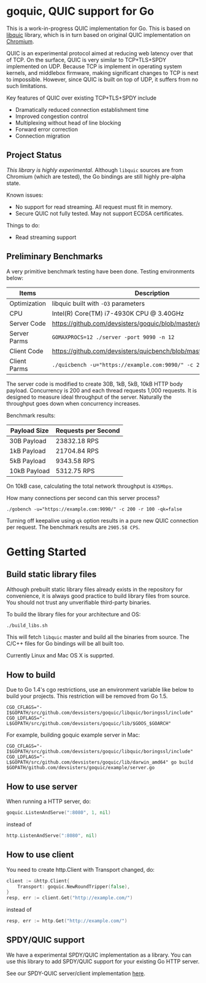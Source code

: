 goquic, QUIC support for Go
===========================

This is a work-in-progress QUIC implementation for Go. This is based on
[libquic](https://github.com/devsisters/libquic) library, which is in turn based
on original QUIC implementation on [Chromium](http://www.chromium.org/quic).

QUIC is an experimental protocol aimed at reducing web latency over that of TCP.
On the surface, QUIC is very similar to TCP+TLS+SPDY implemented on UDP. Because
TCP is implement in operating system kernels, and middlebox firmware, making
significant changes to TCP is next to impossible. However, since QUIC is built
on top of UDP, it suffers from no such limitations.

Key features of QUIC over existing TCP+TLS+SPDY include

  * Dramatically reduced connection establishment time
  * Improved congestion control
  * Multiplexing without head of line blocking
  * Forward error correction
  * Connection migration

## Project Status

*This library is highly experimental.* Although `libquic` sources are from
Chromium (which are tested), the Go bindings are still highly pre-alpha state.

Known issues:

  * No support for read streaming. All request must fit in memory.
  * Secure QUIC not fully tested. May not support ECDSA certificates.

Things to do:

  * Read streaming support

## Preliminary Benchmarks

A very primitive benchmark testing have been done. Testing environments below:

| Items        | Description                                               |
| ------------ | --------------------------------------------------------- |
| Optimization | libquic built with `-O3` parameters                       |
| CPU          | Intel(R) Core(TM) i7-4930K CPU @ 3.40GHz                  |
| Server Code  | https://github.com/devsisters/goquic/blob/master/example/server.go |
| Server Parms | `GOMAXPROCS=12 ./server -port 9090 -n 12`                 |
| Client Code  | https://github.com/devsisters/quicbench/blob/master/quicbench.go |
| Client Parms | `./quicbench -u="https://example.com:9090/" -c 200 -r 1000` |

The server code is modified to create 30B, 1kB, 5kB, 10kB HTTP body payload.
Concurrency is 200 and each thread requests 1,000 requests. It is designed to
measure ideal throughput of the server. Naturally the throughput goes down when
concurrency increases.

Benchmark results:

| Payload Size | Requests per Second |
| ------------ | ------------------- |
| 30B Payload  | 23832.18 RPS        |
| 1kB Payload  | 21704.84 RPS        |
| 5kB Payload  | 9343.58 RPS         |
| 10kB Payload | 5312.75 RPS         |

On 10kB case, calculating the total network throughput is `435Mbps`.

How many connections per second can this server process?

`./gobench -u="https://example.com:9090/" -c 200 -r 100 -qk=false`

Turning off keepalive using `qk` option results in a pure new QUIC connection
per request. The benchmark results are `2905.58 CPS`.


Getting Started
===============

## Build static library files

Although prebuilt static library files already exists in the repository for
convenience, it is always good practice to build library files from source. You
should not trust any unverifiable third-party binaries.

To build the library files for your architecture and OS:

```bash
./build_libs.sh
```

This will fetch `libquic` master and build all the binaries from source. The
C/C++ files for Go bindings will be all built too.

Currently Linux and Mac OS X is supprted.

## How to build

Due to Go 1.4's cgo restrictions, use an environment variable like below to
build your projects. This restriction will be removed from Go 1.5.

`CGO_CFLAGS="-I$GOPATH/src/github.com/devsisters/goquic/libquic/boringssl/include" CGO_LDFLAGS="-L$GOPATH/src/github.com/devsisters/goquic/lib/$GOOS_$GOARCH"`

For example, building goquic example server in Mac:

`CGO_CFLAGS="-I$GOPATH/src/github.com/devsisters/goquic/libquic/boringssl/include" CGO_LDFLAGS="-L$GOPATH/src/github.com/devsisters/goquic/lib/darwin_amd64" go build $GOPATH/github.com/devsisters/goquic/example/server.go`

## How to use server

When running a HTTP server, do:

```go
goquic.ListenAndServe(":8080", 1, nil)
```

instead of

```go
http.ListenAndServe(":8080", nil)
```

## How to use client

You need to create http.Client with Transport changed, do:

```go
client := &http.Client{
	Transport: goquic.NewRoundTripper(false),
}
resp, err := client.Get("http://example.com/")
```

instead of

```go
resp, err := http.Get("http://example.com/")
```

## SPDY/QUIC support

We have a experimental SPDY/QUIC implementation as a library.
You can use this library to add SPDY/QUIC support for your existing Go HTTP server.

See our SPDY-QUIC server/client implementation [here](example/).
